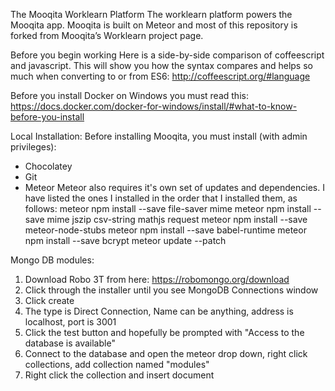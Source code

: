 The Mooqita Worklearn Platform
The worklearn platform powers the Mooqita app. Mooqita is built on Meteor and most of this repository is forked from Mooqita’s Worklearn project page.

Before you begin working
Here is a side-by-side comparison of coffeescript and javascript. This will show you how the syntax compares and helps so much when converting to or from ES6: http://coffeescript.org/#language

Before you install Docker on Windows you must read this: https://docs.docker.com/docker-for-windows/install/#what-to-know-before-you-install


Local Installation:
Before installing Mooqita, you must install (with admin privileges):
-  Chocolatey
-  Git
-  Meteor
Meteor also requires it's own set of updates and dependencies. I have listed the ones I installed in the order that I installed them, as follows:
meteor npm install --save file-saver mime
meteor npm install --save mime jszip csv-string mathjs request
meteor npm install --save meteor-node-stubs
meteor npm install --save babel-runtime
meteor npm install --save  bcrypt
meteor update --patch


Mongo DB modules:
1. Download Robo 3T from here: https://robomongo.org/download
2. Click through the installer until you see MongoDB Connections window
3. Click create
4. The type is Direct Connection, Name can be anything, address is localhost, port is 3001
5. Click the test button and hopefully be prompted with "Access to the database is available"
6. Connect to the database and open the meteor drop down, right click collections, add collection named "modules"
7. Right click the collection and insert document
